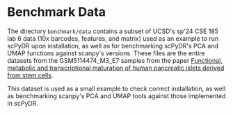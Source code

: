 # Benchmark Data

The directory `benchmark/data` contains a subset of UCSD's sp'24 CSE 185 lab 6 data (10x barcodes, features, and matrix) used as an example to run scPyDR upon installation, as well as for benchmarking scPyDR's PCA and UMAP functions against scanpy's versions. These files are the entire datasets from the GSM5114474_M3_E7 samples from the paper [Functional, metabolic and transcriptional maturation of human pancreatic islets derived from stem cells](https://www.nature.com/articles/s41587-022-01219-z.pdf).

This dataset is used as a small example to check correct installation, as well as benchmarking scanpy's PCA and UMAP tools against those implemented in scPyDR.
